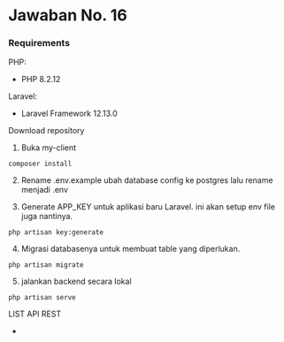 # Jawaban No. 16

### Requirements

PHP:
   - PHP 8.2.12

Laravel:
   - Laravel Framework 12.13.0

Download repository

1. Buka my-client


`composer install`

2. Rename .env.example ubah database config ke postgres lalu rename menjadi .env

3. Generate APP_KEY untuk aplikasi baru Laravel. ini akan setup env file juga nantinya.

`php artisan key:generate`


4. Migrasi databasenya untuk membuat table yang diperlukan.

`php artisan migrate`


5. jalankan backend secara lokal

`php artisan serve`

LIST API REST

- 